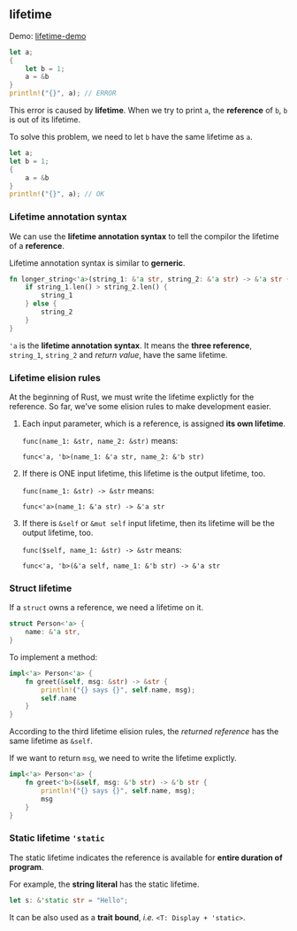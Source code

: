 ## Iifetime

Demo: [lifetime-demo](./lifetime-demo/)

```rust
let a;
{
    let b = 1;
    a = &b
}
println!("{}", a); // ERROR
```

This error is caused by **lifetime**. When we try to print `a`, the **reference** of `b`, `b` is out of its lifetime.

To solve this problem, we need to let `b` have the same lifetime as `a`.

```rust
let a;
let b = 1;
{
    a = &b
}
println!("{}", a); // OK
```

### Lifetime annotation syntax

We can use the **lifetime annotation syntax** to tell the compilor the lifetime of a **reference**.

Lifetime annotation syntax is similar to **gerneric**.

```rust
fn longer_string<'a>(string_1: &'a str, string_2: &'a str) -> &'a str {
    if string_1.len() > string_2.len() {
        string_1
    } else {
        string_2
    }
}
```

`'a` is the **lifetime annotation syntax**. It means the **three reference**, `string_1`, `string_2` and _return value_, have the same lifetime.

### Lifetime elision rules

At the beginning of Rust, we must write the lifetime explictly for the reference. So far, we've some elision rules to make development easier.

1. Each input parameter, which is a reference, is assigned **its own lifetime**.

   `func(name_1: &str, name_2: &str)` means:

   `func<'a, 'b>(name_1: &'a str, name_2: &'b str)`

2. If there is ONE input lifetime, this lifetime is the output lifetime, too.

   `func(name_1: &str) -> &str` means:

   `func<'a>(name_1: &'a str) -> &'a str`

3. If there is `&self` or `&mut self` input lifetime, then its lifetime will be the output lifetime, too.

   `func($self, name_1: &str) -> &str` means:

   `func<'a, 'b>(&'a self, name_1: &'b str) -> &'a str`

### Struct lifetime

If a `struct` owns a reference, we need a lifetime on it.

```rust
struct Person<'a> {
    name: &'a str,
}
```

To implement a method:

```rust
impl<'a> Person<'a> {
    fn greet(&self, msg: &str) -> &str {
        println!("{} says {}", self.name, msg);
        self.name
    }
}
```

According to the third lifetime elision rules, the _returned reference_ has the same lifetime as `&self`.

If we want to return `msg`, we need to write the lifetime explictly.

```rust
impl<'a> Person<'a> {
    fn greet<'b>(&self, msg: &'b str) -> &'b str {
        println!("{} says {}", self.name, msg);
        msg
    }
}
```

### Static lifetime `'static`

The static lifetime indicates the reference is available for **entire duration of program**.

For example, the **string literal** has the static lifetime.

```rust
let s: &'static str = "Hello";
```

It can be also used as a **trait bound**, _i.e._ `<T: Display + 'static>`.
